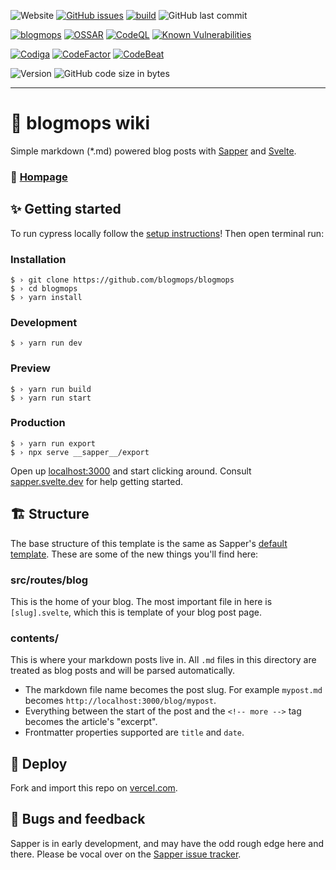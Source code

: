 ![Website](https://img.shields.io/website?down_color=%23e60a33&down_message=offline&up_color=%2315c11a&up_message=online&url=https%3A%2F%2Fimg.shields.io%2Fwebsite%2Fhttp%2Fblogmops.vercel.app.svg)
[![GitHub issues](https://img.shields.io/github/issues/blogmops/blogmops)](https://github.com/blogmops/blogmops)
[![build](https://github.com/blogmops/blogmops/workflows/build/badge.svg)](https://blogmops.vercel.app)
![GitHub last commit](https://img.shields.io/github/last-commit/blogmops/blogmops)

[![blogmops](https://img.shields.io/endpoint?url=https://dashboard.cypress.io/badge/detailed/6ipd71/main&style=flat&logo=cypress)](https://dashboard.cypress.io/projects/6ipd71/runs)
[![OSSAR](https://github.com/blogmops/blogmops/actions/workflows/ossar.yml/badge.svg?branch=main)](https://github.com/blogmops/blogmops/actions/workflows/ossar.yml)
[![CodeQL](https://github.com/blogmops/blogmops/actions/workflows/codeql-analysis.yml/badge.svg?branch=main)](https://github.com/blogmops/blogmops/actions/workflows/codeql-analysis.yml)
[![Known Vulnerabilities](https://snyk.io/test/github/blogmops/blogmops/badge.svg)](https://snyk.io/test/github/blogmops/blogmops)

[![Codiga](https://api.codiga.io/project/32057/score/svg)](https://app.codiga.io/public/project/32057/blogmops/dashboard)
[![CodeFactor](https://www.codefactor.io/repository/github/blogmops/blogmops/badge)](https://www.codefactor.io/repository/github/blogmops/blogmops)
[![CodeBeat](https://codebeat.co/badges/d8789c01-630d-43c5-bafd-a8fab4f939de)](https://codebeat.co/projects/github-com-blogmops-blogmops-main)

![Version](https://img.shields.io/github/package-json/v/blogmops/blogmops/master?color=violet&label=stable)
![GitHub code size in bytes](https://img.shields.io/github/languages/code-size/blogmops/blogmops?label=size&color=violet)

---

# 🧾 blogmops wiki

Simple markdown (*.md) powered blog posts with [Sapper](https://github.com/sveltejs/sapper) and [Svelte](https://github.com/sveltejs/svelte).

### 🧷 [Hompage](https://blogmops.vercel.app/)

## ✨ Getting started

To run cypress locally follow the [setup instructions](https://cypress.io)!
Then open terminal run:

### Installation
```shell
$ › git clone https://github.com/blogmops/blogmops
$ › cd blogmops
$ › yarn install
```

### Development
```shell
$ › yarn run dev
```

### Preview
```shell
$ › yarn run build
$ › yarn run start
```

### Production
```shell
$ › yarn run export
$ › npx serve __sapper__/export
```

Open up [localhost:3000](http://localhost:3000) and start clicking around.
Consult [sapper.svelte.dev](https://sapper.svelte.dev) for help getting started.


## 🏗 Structure

The base structure of this template is the same as Sapper's [default template](https://github.com/sveltejs/sapper-template/). These are some of the new things you'll find here:

### src/routes/blog

This is the home of your blog. The most important file in here is `[slug].svelte`, which this is template of your blog post page.

### contents/

This is where your markdown posts live in. All `.md` files in this directory are treated as blog posts and will be parsed automatically.

- The markdown file name becomes the post slug. For example `mypost.md` becomes `http://localhost:3000/blog/mypost`.
- Everything between the start of the post and the `<!-- more -->` tag becomes the article's "excerpt".
- Frontmatter properties supported are `title` and `date`.


## 🚀 Deploy

Fork and import this repo on [vercel.com](https://www.vercel.com/).

## 🐛 Bugs and feedback

Sapper is in early development, and may have the odd rough edge here and there. Please be vocal over on the [Sapper issue tracker](https://github.com/sveltejs/sapper/issues).

